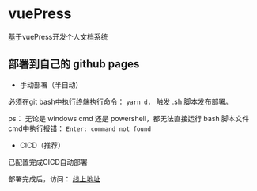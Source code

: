 # vuePress

基于vuePress开发个人文档系统

## 部署到自己的 github pages

- 手动部署（半自动）

 必须在git bash中执行终端执行命令： `yarn d`， 触发 .sh 脚本发布部署。

 ps：
 无论是 windows cmd 还是 powershell，都无法直接运行 bash 脚本文件
 cmd中执行报错：  `Enter: command not found`

- CICD（推荐）

已配置完成CICD自动部署

部署完成后，访问： [线上地址](https://silin001.github.io/vuePress-blog)





